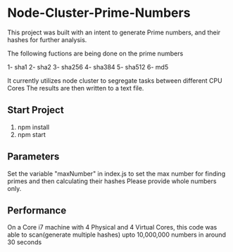 # Node-Cluster-Prime-Numbers
This project was built with an intent to generate Prime numbers, and their hashes for further analysis.

The following fuctions are being done on the prime numbers

1- sha1
2- sha2
3- sha256
4- sha384
5- sha512
6- md5

It currently utilizes node cluster to segregate tasks between different CPU Cores
The results are then written to a text file.

## Start Project
1. npm install
2. npm start

## Parameters
Set the variable "maxNumber" in index.js to set the max number for finding primes and then calculating their hashes
Please provide whole numbers only.

## Performance
On a Core i7 machine with 4 Physical and 4 Virtual Cores, this code was able to scan(generate multiple hashes) upto 10,000,000 numbers in around 30 seconds 

